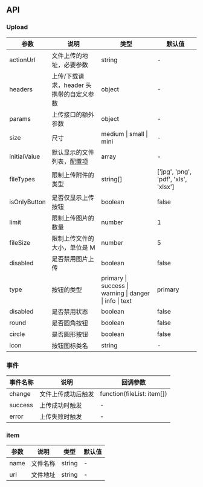 ## API

### Upload

| 参数         | 说明                                     | 类型                                                    | 默认值                               |
| ------------ | ---------------------------------------- | ------------------------------------------------------- | ------------------------------------ |
| actionUrl    | 文件上传的地址，必要参数                 | string                                                  | -                                    |
| headers      | 上传/下载请求，header 头携带的自定义参数 | object                                                  | -                                    |
| params       | 上传接口的额外参数                       | object                                                  | -                                    |
| size         | 尺寸                                     | medium \| small \| mini                                 | -                                    |
| initialValue | 默认显示的文件列表，[配置项](#item)      | array                                                   | -                                    |
| fileTypes    | 限制上传附件的类型                       | string[]                                                | ['jpg', 'png', 'pdf', 'xls', 'xlsx'] |
| isOnlyButton | 是否仅显示上传按钮                       | boolean                                                 | false                                |
| limit        | 限制上传图片的数量                       | number                                                  | 1                                    |
| fileSize     | 限制上传文件的大小，单位是 M             | number                                                  | 5                                    |
| disabled     | 是否禁用图片上传                         | boolean                                                 | false                                |
| type         | 按钮的类型                               | primary \| success \| warning \| danger \| info \| text | primary                              |
| disabled     | 是否禁用状态                             | boolean                                                 | false                                |
| round        | 是否圆角按钮                             | boolean                                                 | false                                |
| circle       | 是否圆形按钮                             | boolean                                                 | false                                |
| icon         | 按钮图标类名                             | string                                                  | -                                    |

### 事件

| 事件名称 | 说明               | 回调参数                   |
| -------- | ------------------ | -------------------------- |
| change   | 文件上传成功后触发 | function(fileList: item[]) |
| success  | 上传成功时触发     | -                          |
| error    | 上传失败时触发     | -                          |

### item

| 参数 | 说明     | 类型   | 默认值 |
| ---- | -------- | ------ | ------ |
| name | 文件名称 | string | -      |
| url  | 文件地址 | string | -      |
